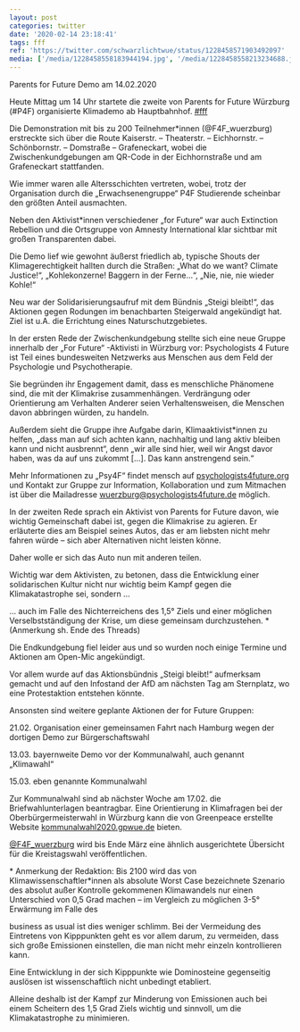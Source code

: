 ```yaml
---
layout: post
categories: twitter
date: '2020-02-14 23:18:41'
tags: fff
ref: 'https://twitter.com/schwarzlichtwue/status/1228458571903492097'
media: ['/media/1228458558183944194.jpg', '/media/1228458558213234688.jpg', '/media/1228458575829360646.jpg', '/media/1228458592363307008.jpg', '/media/1228458592346550278.jpg', '/media/1228458592384225280.jpg', '/media/1228458625229840390.jpg']
---
```

Parents for Future Demo am 14.02.2020



Heute Mittag um 14 Uhr startete die zweite von Parents for Future Würzburg (#P4F) organisierte Klimademo ab Hauptbahnhof. [#fff](/t/fff) 

Die Demonstration mit bis zu 200 Teilnehmer\*innen (@F4F_wuerzburg) erstreckte sich über die Route Kaiserstr. – Theaterstr. – Eichhornstr. – Schönbornstr. – Domstraße – Grafeneckart, wobei die Zwischenkundgebungen am QR-Code in der Eichhornstraße und am Grafeneckart stattfanden. 

Wie immer waren alle Altersschichten vertreten, wobei, trotz der Organisation durch die „Erwachsenengruppe“ P4F Studierende scheinbar den größten Anteil ausmachten. 

Neben den Aktivist\*innen verschiedener „for Future“ war auch Extinction Rebellion und die Ortsgruppe von Amnesty International klar sichtbar mit großen Transparenten dabei.

Die Demo lief wie gewohnt äußerst friedlich ab, typische Shouts der Klimagerechtigkeit hallten durch die Straßen: „What do we want? Climate Justice!“, „Kohlekonzerne! Baggern in der Ferne…“, „Nie, nie, nie wieder Kohle!“

Neu war der Solidarisierungsaufruf mit dem Bündnis „Steigi bleibt!“, das Aktionen gegen Rodungen im benachbarten Steigerwald angekündigt hat. Ziel ist u.A. die Errichtung eines Naturschutzgebietes.

In der ersten Rede der Zwischenkundgebung stellte sich eine neue Gruppe innerhalb der „For Future“ -Aktivisti in Würzburg vor: Psychologists 4 Future ist Teil eines bundesweiten Netzwerks aus Menschen aus dem Feld der Psychologie und Psychotherapie.

Sie begründen ihr Engagement damit, dass es menschliche Phänomene sind, die mit der Klimakrise zusammenhängen. Verdrängung oder Orientierung am Verhalten Anderer seien Verhaltensweisen, die Menschen davon abbringen würden, zu handeln.

Außerdem sieht die Gruppe ihre Aufgabe darin, Klimaaktivist\*innen zu helfen, „dass man auf sich achten kann, nachhaltig und lang aktiv bleiben kann und nicht ausbrennt“, denn „wir alle sind hier, weil wir Angst davor haben, was da auf uns zukommt […]. Das kann anstrengend sein.“

Mehr Informationen zu „Psy4F“ findet mensch auf [psychologists4future.org](http://psychologists4future.org) und Kontakt zur Gruppe zur Information, Kollaboration und zum Mitmachen ist über die Mailadresse wuerzburg@psychologists4future.de möglich.

In der zweiten Rede sprach ein Aktivist von Parents for Future davon, wie wichtig Gemeinschaft dabei ist, gegen die Klimakrise zu agieren. Er erläuterte dies am Beispiel seines Autos, das er am liebsten nicht mehr fahren würde – sich aber Alternativen nicht leisten könne. 

Daher wolle er sich das Auto nun mit anderen teilen.

Wichtig war dem Aktivisten, zu betonen, dass die Entwicklung einer solidarischen Kultur nicht nur wichtig beim Kampf gegen die Klimakatastrophe sei, sondern …

… auch im Falle des Nichterreichens des 1,5° Ziels und einer möglichen Verselbstständigung der Krise, um diese gemeinsam durchzustehen. \* (Anmerkung sh. Ende des Threads)

Die Endkundgebung fiel leider aus und so wurden noch einige Termine und Aktionen am Open-Mic angekündigt.

Vor allem wurde auf das Aktionsbündnis „Steigi bleibt!“ aufmerksam gemacht und auf den Infostand der AfD am nächsten Tag am Sternplatz, wo eine Protestaktion entstehen könnte.



Ansonsten sind weitere geplante Aktionen der for Future Gruppen:

21.02. Organisation einer gemeinsamen Fahrt nach Hamburg wegen der dortigen Demo zur Bürgerschaftswahl



13.03. bayernweite Demo vor der Kommunalwahl, auch genannt „Klimawahl“



15.03. eben genannte Kommunalwahl

Zur Kommunalwahl sind ab nächster Woche am 17.02. die Briefwahlunterlagen beantragbar. Eine Orientierung in Klimafragen bei der Oberbürgermeisterwahl in Würzburg kann die von Greenpeace erstellte Website [kommunalwahl2020.gpwue.de](https://kommunalwahl2020.gpwue.de/) bieten.

[@F4F_wuerzburg](https://twitter.com/F4F_wuerzburg) wird bis Ende März eine ähnlich ausgerichtete Übersicht für die Kreistagswahl veröffentlichen.

\* Anmerkung der Redaktion: Bis 2100 wird das von Klimawissenschaftler\*innen als absolute Worst Case bezeichnete Szenario des absolut außer Kontrolle gekommenen Klimawandels nur einen Unterschied von 0,5 Grad machen – im Vergleich zu möglichen 3-5° Erwärmung im Falle des

business as usual ist dies weniger schlimm. Bei der Vermeidung des Eintretens von Kipppunkten geht es vor allem darum, zu vermeiden, dass sich große Emissionen einstellen, die man nicht mehr einzeln kontrollieren kann.

Eine Entwicklung in der sich Kipppunkte wie Dominosteine gegenseitig auslösen ist wissenschaftlich nicht unbedingt etabliert.

Alleine deshalb ist der Kampf zur Minderung von Emissionen auch bei einem Scheitern des 1,5 Grad Ziels wichtig und sinnvoll, um die Klimakatastrophe zu minimieren.